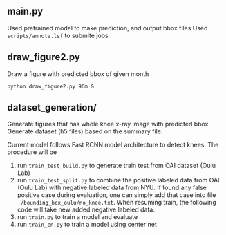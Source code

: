 main.py
---
Used pretrained model to make prediction, and output bbox files
Used `scripts/annote.lsf` to submite jobs


draw_figure2.py
---
Draw a figure with predicted bbox of given month
```
python draw_figure2.py 96m &
```
dataset_generation/
---
Generate figures that has whole knee x-ray image with predicted bbox
Generate dataset (h5 files) based on the summary file.


Current model follows Fast RCNN model architecture to detect knees. The procedure
will be
1. run `train_test_build.py` to generate train test from OAI dataset (Oulu Lab)
1. run `train_test_split.py` to combine the positive labeled data from OAI (Oulu Lab) with negative labeled data from
NYU. If found any false positive case during evaluation, one can simply add that case 
into file `./bounding_box_oulu/no_knee.txt`. When resuming train, the following code will take new added negative labeled
data.
1. run `train.py` to train a model and evaluate
1. run `train_cn.py` to train a model using center net